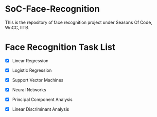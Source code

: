 # SoC-Face-Recognition
This is the repository of face recognition project under Seasons Of Code, WnCC, IITB.
# Face Recognition Task List
- [x] Linear Regression
- [x] Logistic Regression
- [x] Support Vector Machines
- [x] Neural Networks
- [x] Principal Component Analysis
- [x] Linear Discriminant Analysis



